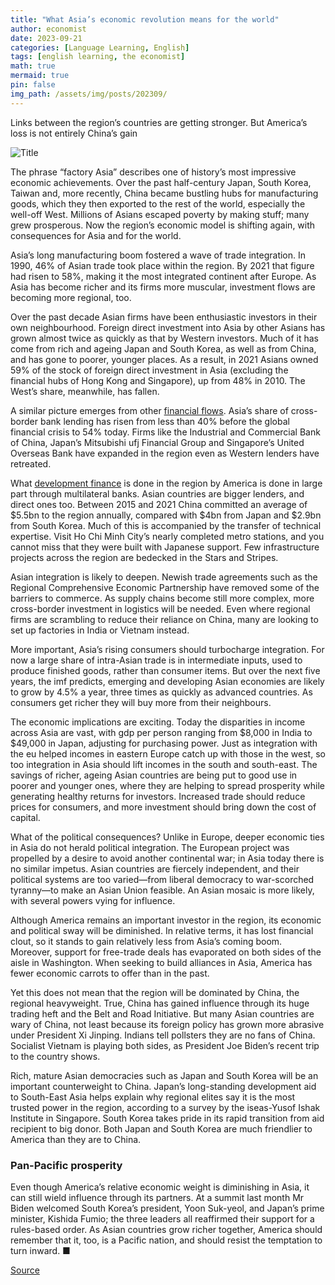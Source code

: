 ```yaml
---
title: "What Asia’s economic revolution means for the world"
author: economist
date: 2023-09-21
categories: [Language Learning, English]
tags: [english learning, the economist]
math: true
mermaid: true
pin: false
img_path: /assets/img/posts/202309/
---
```


Links between the region’s countries are getting stronger. But America’s loss is not entirely China’s gain

![Title](20230923_LDD002.webp)

The phrase “factory Asia” describes one of history’s most impressive economic achievements. Over the past half-century Japan, South Korea, Taiwan and, more recently, China became bustling hubs for manufacturing goods, which they then exported to the rest of the world, especially the well-off West. Millions of Asians escaped poverty by making stuff; many grew prosperous. Now the region’s economic model is shifting again, with consequences for Asia and for the world.

Asia’s long manufacturing boom fostered a wave of trade integration. In 1990, 46% of Asian trade took place within the region. By 2021 that figure had risen to 58%, making it the most integrated continent after Europe. As Asia has become richer and its firms more muscular, investment flows are becoming more regional, too.

Over the past decade Asian firms have been enthusiastic investors in their own neighbourhood. Foreign direct investment into Asia by other Asians has grown almost twice as quickly as that by Western investors. Much of it has come from rich and ageing Japan and South Korea, as well as from China, and has gone to poorer, younger places. As a result, in 2021 Asians owned 59% of the stock of foreign direct investment in Asia (excluding the financial hubs of Hong Kong and Singapore), up from 48% in 2010. The West’s share, meanwhile, has fallen.

A similar picture emerges from other [financial flows](https://www.economist.com/finance-and-economics/2023/09/19/how-asia-is-reinventing-its-economic-model). Asia’s share of cross-border bank lending has risen from less than 40% before the global financial crisis to 54% today. Firms like the Industrial and Commercial Bank of China, Japan’s Mitsubishi ufj Financial Group and Singapore’s United Overseas Bank have expanded in the region even as Western lenders have retreated.

What [development finance](https://www.economist.com/asia/2023/09/21/china-isnt-the-only-country-giving-out-goodies-in-asia) is done in the region by America is done in large part through multilateral banks. Asian countries are bigger lenders, and direct ones too. Between 2015 and 2021 China committed an average of \$5.5bn to the region annually, compared with \$4bn from Japan and \$2.9bn from South Korea. Much of this is accompanied by the transfer of technical expertise. Visit Ho Chi Minh City’s nearly completed metro stations, and you cannot miss that they were built with Japanese support. Few infrastructure projects across the region are bedecked in the Stars and Stripes.

Asian integration is likely to deepen. Newish trade agreements such as the Regional Comprehensive Economic Partnership have removed some of the barriers to commerce. As supply chains become still more complex, more cross-border investment in logistics will be needed. Even where regional firms are scrambling to reduce their reliance on China, many are looking to set up factories in India or Vietnam instead.

More important, Asia’s rising consumers should turbocharge integration. For now a large share of intra-Asian trade is in intermediate inputs, used to produce finished goods, rather than consumer items. But over the next five years, the imf predicts, emerging and developing Asian economies are likely to grow by 4.5% a year, three times as quickly as advanced countries. As consumers get richer they will buy more from their neighbours.

The economic implications are exciting. Today the disparities in income across Asia are vast, with gdp per person ranging from \$8,000 in India to \$49,000 in Japan, adjusting for purchasing power. Just as integration with the eu helped incomes in eastern Europe catch up with those in the west, so too integration in Asia should lift incomes in the south and south-east. The savings of richer, ageing Asian countries are being put to good use in poorer and younger ones, where they are helping to spread prosperity while generating healthy returns for investors. Increased trade should reduce prices for consumers, and more investment should bring down the cost of capital.

What of the political consequences? Unlike in Europe, deeper economic ties in Asia do not herald political integration. The European project was propelled by a desire to avoid another continental war; in Asia today there is no similar impetus. Asian countries are fiercely independent, and their political systems are too varied—from liberal democracy to war-scorched tyranny—to make an Asian Union feasible. An Asian mosaic is more likely, with several powers vying for influence.

Although America remains an important investor in the region, its economic and political sway will be diminished. In relative terms, it has lost financial clout, so it stands to gain relatively less from Asia’s coming boom. Moreover, support for free-trade deals has evaporated on both sides of the aisle in Washington. When seeking to build alliances in Asia, America has fewer economic carrots to offer than in the past.

Yet this does not mean that the region will be dominated by China, the regional heavyweight. True, China has gained influence through its huge trading heft and the Belt and Road Initiative. But many Asian countries are wary of China, not least because its foreign policy has grown more abrasive under President Xi Jinping. Indians tell pollsters they are no fans of China. Socialist Vietnam is playing both sides, as President Joe Biden’s recent trip to the country shows.

Rich, mature Asian democracies such as Japan and South Korea will be an important counterweight to China. Japan’s long-standing development aid to South-East Asia helps explain why regional elites say it is the most trusted power in the region, according to a survey by the iseas-Yusof Ishak Institute in Singapore. South Korea takes pride in its rapid transition from aid recipient to big donor. Both Japan and South Korea are much friendlier to America than they are to China.

### Pan-Pacific prosperity

Even though America’s relative economic weight is diminishing in Asia, it can still wield influence through its partners. At a summit last month Mr Biden welcomed South Korea’s president, Yoon Suk-yeol, and Japan’s prime minister, Kishida Fumio; the three leaders all reaffirmed their support for a rules-based order. As Asian countries grow richer together, America should remember that it, too, is a Pacific nation, and should resist the temptation to turn inward. ■

[Source](https://www.economist.com/leaders/2023/09/21/what-asias-economic-revolution-means-for-the-world)

